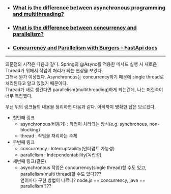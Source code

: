 * ### [What is the difference between asynchronous programming and multithreading?](https://stackoverflow.com/questions/34680985/what-is-the-difference-between-asynchronous-programming-and-multithreading)
* ### [What is the difference between concurrency and parallelism?](https://stackoverflow.com/questions/1050222/what-is-the-difference-between-concurrency-and-parallelism)
* ### [Concurrency and Parallelism with Burgers - FastApi docs](https://fastapi.tiangolo.com/async/#concurrency-and-burgers)
--------------------------------  

의문점의 시작은 다음과 같다. Spring의 @Async를 적용한 메서드 실행 시 새로운 Thread가 위에서 작업이 처리가 되는 현상을 보았다.    
그래서 뭔가 이상했다. Asynchronous는 concurrency하기 때문에 single thread로 처리된다고 알고 있었기 때문이다.   
Thread가 새로 생긴다면 parallelism(multithreading)하게 되는건데, 나는 머릿속이 너무 복잡했다.       

우선 위의 링크들의 내용을 정리하면 다음과 같다. 아직까지 명확한 답은 모르겠다.   
* 첫번째 링크
  * asynchronous(비동기) : 작업이 처리되는 방식(e.g. synchronous, non-blocking)   
  * thread : 작업을 처리하는 주체
* 두번째 링크
  * concurrency : Interruptability(인터럽트 가능성)
  * parallelism : Independentability(독립성)
* 세번째 링크(결론)
  * asynchronous 작업은 concurrency(single thread)할 수도 있고, parallelism(multi thread)할 수도 있다???   
    언어마다 구현 방법이 다르다? node.js == concurrency, java == parallelism ???
